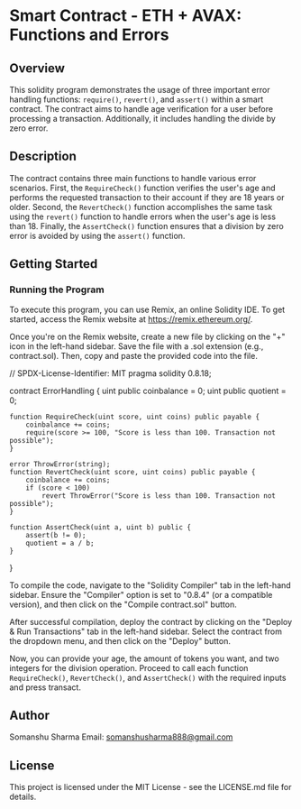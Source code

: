 # Smart Contract - ETH + AVAX: Functions and Errors

## Overview
This solidity program demonstrates the usage of three important error handling functions: `require()`, `revert()`, and `assert()` within a smart contract. The contract aims to handle age verification for a user before processing a transaction. Additionally, it includes handling the divide by zero error.

## Description
The contract contains three main functions to handle various error scenarios. First, the `RequireCheck()` function verifies the user's age and performs the requested transaction to their account if they are 18 years or older. Second, the `RevertCheck()` function accomplishes the same task using the `revert()` function to handle errors when the user's age is less than 18. Finally, the `AssertCheck()` function ensures that a division by zero error is avoided by using the `assert()` function.

## Getting Started

### Running the Program
To execute this program, you can use Remix, an online Solidity IDE. To get started, access the Remix website at https://remix.ethereum.org/.

Once you're on the Remix website, create a new file by clicking on the "+" icon in the left-hand sidebar. Save the file with a .sol extension (e.g., contract.sol). Then, copy and paste the provided code into the file.


// SPDX-License-Identifier: MIT
pragma solidity 0.8.18;

contract ErrorHandling {
    uint public coinbalance = 0;
    uint public quotient = 0;

    function RequireCheck(uint score, uint coins) public payable {
        coinbalance += coins;
        require(score >= 100, "Score is less than 100. Transaction not possible");
    }

    error ThrowError(string);
    function RevertCheck(uint score, uint coins) public payable {
        coinbalance += coins;
        if (score < 100)
            revert ThrowError("Score is less than 100. Transaction not possible");
    }

    function AssertCheck(uint a, uint b) public {
        assert(b != 0);
        quotient = a / b;
    }
}


To compile the code, navigate to the "Solidity Compiler" tab in the left-hand sidebar. Ensure the "Compiler" option is set to "0.8.4" (or a compatible version), and then click on the "Compile contract.sol" button.

After successful compilation, deploy the contract by clicking on the "Deploy & Run Transactions" tab in the left-hand sidebar. Select the contract from the dropdown menu, and then click on the "Deploy" button.

Now, you can provide your age, the amount of tokens you want, and two integers for the division operation. Proceed to call each function `RequireCheck()`, `RevertCheck()`, and `AssertCheck()` with the required inputs and press transact.

## Author
Somanshu Sharma
Email: somanshusharma888@gmail.com

## License
This project is licensed under the MIT License - see the LICENSE.md file for details.
